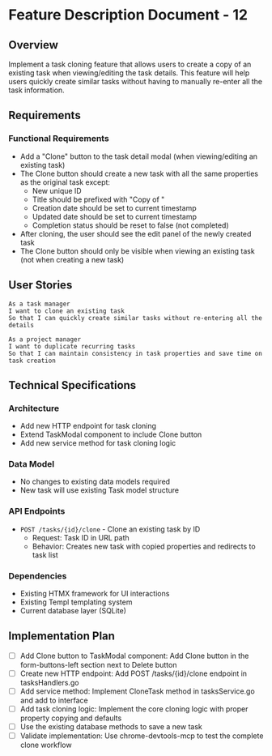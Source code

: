 # Feature Description Document - 12

## Overview
Implement a task cloning feature that allows users to create a copy of an existing task when viewing/editing the task details. This feature will help users quickly create similar tasks without having to manually re-enter all the task information.

## Requirements
### Functional Requirements
- Add a "Clone" button to the task detail modal (when viewing/editing an existing task)
- The Clone button should create a new task with all the same properties as the original task except:
  - New unique ID
  - Title should be prefixed with "Copy of " 
  - Creation date should be set to current timestamp
  - Updated date should be set to current timestamp
  - Completion status should be reset to false (not completed)
- After cloning, the user should see the edit panel of the newly created task
- The Clone button should only be visible when viewing an existing task (not when creating a new task)

## User Stories
```
As a task manager
I want to clone an existing task
So that I can quickly create similar tasks without re-entering all the details

As a project manager
I want to duplicate recurring tasks
So that I can maintain consistency in task properties and save time on task creation
```

## Technical Specifications
### Architecture
- Add new HTTP endpoint for task cloning
- Extend TaskModal component to include Clone button
- Add new service method for task cloning logic

### Data Model
- No changes to existing data models required
- New task will use existing Task model structure

### API Endpoints
- `POST /tasks/{id}/clone` - Clone an existing task by ID
  - Request: Task ID in URL path
  - Behavior: Creates new task with copied properties and redirects to task list

### Dependencies
- Existing HTMX framework for UI interactions
- Existing Templ templating system
- Current database layer (SQLite)

## Implementation Plan
- [ ] Add Clone button to TaskModal component: Add Clone button in the form-buttons-left section next to Delete button
- [ ] Create new HTTP endpoint: Add POST /tasks/{id}/clone endpoint in tasksHandlers.go
- [ ] Add service method: Implement CloneTask method in tasksService.go and add to interface
- [ ] Add task cloning logic: Implement the core cloning logic with proper property copying and defaults
- [ ] Use the existing database methods to save a new task
- [ ] Validate implementation: Use chrome-devtools-mcp to test the complete clone workflow